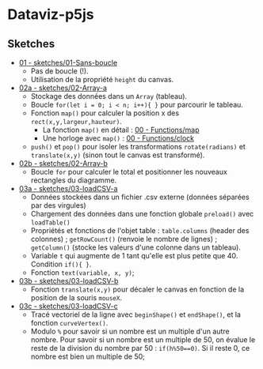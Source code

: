 # Dataviz-p5js

## Sketches
- [01 - sketches/01-Sans-boucle](sketches/01-Sans-boucle)
  - Pas de boucle (!).
  - Utilisation de la propriété `height` du canvas.
- [02a - sketches/02-Array-a](sketches/02-Array-a)
  - Stockage des données dans un `Array` (tableau).
  - Boucle `for(let i = 0; i < n; i++){ }` pour parcourir le tableau.
  - Fonction `map()` pour calculer la position x des `rect(x,y,largeur,hauteur)`.
    - La fonction `map()` en détail : [00 - Functions/map](sketches/00-Functions/map)
    - Une horloge avec `map()` : [00 - Functions/clock](sketches/00-Functions/clock)
  - `push()` et `pop()` pour isoler les transformations `rotate(radians)` et `translate(x,y)` (sinon tout le canvas est transformé).
- [02b - sketches/02-Array-b](sketches/02-Array-b)
  - Boucle `for` pour calculer le total et positionner les nouveaux rectangles du diagramme.
- [03a - sketches/03-loadCSV-a](sketches/03-loadCSV-a)
  - Données stockées dans un fichier .csv externe (données séparées par des virgules)
  - Chargement des données dans une fonction globale `preload()` avec `loadTable()`
  - Propriétés et fonctions de l'objet table : `table.columns` (header des colonnes) ; `getRowCount()` (renvoie le nombre de lignes) ; `getColumn()` (stocke les valeurs d'une colonne dans un tableau).
  - Variable `t` qui augmente de 1 tant qu'elle est plus petite que 40. Condition `if(){ }`.
  - Fonction `text(variable, x, y)`;
- [03b - sketches/03-loadCSV-b](sketches/03-loadCSV-b)
  - Fonction `translate(x,y)` pour décaler le canvas en fonction de la position de la souris `mouseX`.
- [03c - sketches/03-loadCSV-c](sketches/03-loadCSV-c)
  - Tracé vectoriel de la ligne avec `beginShape()` et `endShape()`, et la fonction `curveVertex()`.
  - Modulo `%` pour savoir si un nombre est un multiple d'un autre nombre. Pour savoir si un nombre est un multiple de 50, on évalue le reste de la division du nombre par 50 : `if(h%50==0)`. Si il reste 0, ce nombre est bien un multiple de 50;
